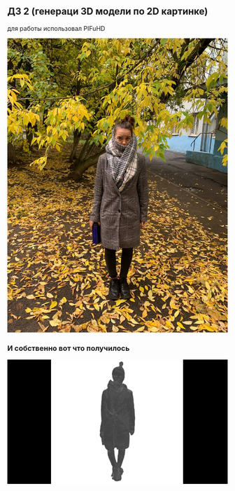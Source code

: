 ## ДЗ 2 (генераци 3D модели по 2D картинке)
для работы использовал PIFuHD

![Иллюстрация к проекту](https://github.com/Guhabrus/Homawork-AI/blob/2_DZ/img/Lada.jpg)



### И собственно вот что получилось 

![Watch the video](https://github.com/Guhabrus/Homawork-AI/blob/2_DZ/img/beeeeeeetch.gif)
